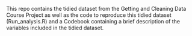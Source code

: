 This repo contains the tidied dataset from the Getting and Cleaning Data Course Project as well as the code to reproduce this tidied dataset (Run_analysis.R) and a Codebook containing a brief description of the variables included in the tidied dataset.
